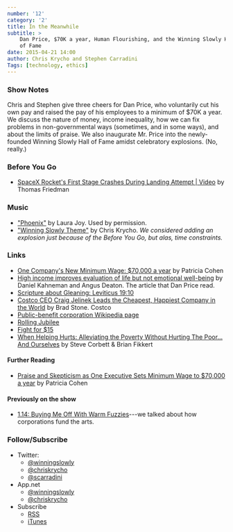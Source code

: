 ```yaml
---
number: '12'
category: '2'
title: In the Meanwhile
subtitle: >
    Dan Price, $70K a year, Human Flourishing, and the Winning Slowly Hall
    of Fame
date: 2015-04-21 14:00
author: Chris Krycho and Stephen Carradini
Tags: [technology, ethics]
---
```


### Show Notes

Chris and Stephen give three cheers for Dan Price, who voluntarily cut his own
pay and raised the pay of his employees to a minimum of $70K a year. We discuss
the nature of money, income inequality, how we can fix problems in
non-governmental ways (sometimes, and in some ways), and about the limits of
praise. We also inaugurate Mr. Price into the newly-founded Winning Slowly Hall
of Fame amidst celebratory explosions. (No, really.)

### Before You Go

  - [SpaceX Rocket's First Stage Crashes During Landing Attempt | Video][rocket]
    by Thomas Friedman

[rocket]: //www.youtube.com/watch?v=GeIHJ-i7yVk

### Music

  - ["Phoenix"](//laurajoymusic.com/tag/phoenix/) by Laura Joy. Used by
    permission.
  - ["Winning Slowly Theme"](//soundcloud.com/chriskrycho/winning-slowly)
    by Chris Krycho. *We considered adding an explosion just because of the
    Before You Go, but alas, time constraints.*

### Links

  - [One Company's New Minimum Wage: $70,000 a year][70k] by Patricia Cohen
  -	[High income improves evaluation of life but not emotional
    well-being][well-being] by Daniel Kahneman and Angus Deaton. The article that Dan Price read.
  - [Scripture about Gleaning: Leviticus 19:10][lev19.10]
  - [Costco CEO Craig Jelinek Leads the Cheapest, Happiest Company in the
    World][costco] by Brad Stone. Costco
  - [Public-benefit corporation Wikipedia page][public-benefit]
  - [Rolling Jubilee](//rollingjubilee.org/)
  - [Fight for $15](//fightfor15.org/april15/)
  - [When Helping Hurts: Alleviating the Poverty Without Hurting The Poor...
    And Ourselves][helping hurts] by Steve Corbett & Brian Fikkert

[70k]: //www.nytimes.com/2015/04/14/business/owner-of-gravity-payments-a-credit-card-processor-is-setting-a-new-minimum-wage-70000-a-year.html?_r=0
[well-being]: //www.pnas.org/content/107/38/16489.full
[lev19.10]: //biblehub.com/leviticus/19-10.htm
[costco]: //www.bloomberg.com/bw/articles/2013-06-06/costco-ceo-craig-jelinek-leads-the-cheapest-happiest-company-in-the-world
[public-benefit]: //en.wikipedia.org/wiki/Public-benefit_corporation
[helping hurts]: //www.amazon.com/When-Helping-Hurts-Alleviating-Ourselves/dp/1596448741

#### Further Reading

   - [Praise and Skepticism as One Executive Sets Minimum Wage to $70,000 a
     year][responses] by Patricia Cohen

[responses]: //www.nytimes.com/2015/04/20/business/praise-and-skepticism-as-one-executive-sets-minimum-wage-to-70000-a-year.html

#### Previously on the show

  - [1.14: Buying Me Off With Warm Fuzzies][1.14]---we talked about how
    corporations fund the arts.

[1.14]: //www.winningslowly.org/1.14/

### Follow/Subscribe

  - Twitter:
      + [@winningslowly](//www.twitter.com/winningslowly)
      + [@chriskrycho](//www.twitter.com/chriskrycho)
      + [@scarradini](//www.twitter.com/scarradini)
  - App.net
      + [@winningslowly](//alpha.app.net/winningslowly)
      + [@chriskrycho](//alpha.app.net/chriskrycho)
  - Subscribe
      + [RSS](//www.winningslowly.org/feed.xml)
      + [iTunes](//itunes.apple.com/us/podcast/winning-slowly/id807603957?mt=2)
